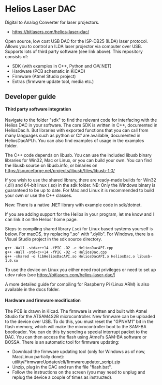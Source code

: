 # Helios Laser DAC
Digital to Analog Converter for laser projectors.

* https://bitlasers.com/helios-laser-dac/

Open source, low cost USB DAC for the ISP-DB25 (ILDA) laser protocol. Allows you to control an ILDA laser projector via computer over USB. Supports lots of third party software (see link above). This repository consists of:
* SDK (with examples in C++, Python and C#/.NET)
* Hardware (PCB schematic in KiCAD)
* Firmware (Atmel Studio project)
* Extras (firmware update tool, media etc.)

## Developer guide

#### Third party software integration

Navigate to the folder "sdk" to find the relevant code for interfacing with the Helios DAC in your software. The core SDK is written in C++, documented in HeliosDac.h. But libraries with exported functions that you can call from many languages such as python or C# are available, documented in HeliosDacAPI.h. You can also find examples of usage in the examples folder.

The C++ code depends on libusb. You can use the included libusb binary libraries for Win32, Mac or Linux, or you can build your own. You can find the libusb source on libusb.info, or binaries on https://sourceforge.net/projects/libusb/files/libusb-1.0/

If you wish to use the shared library, there are ready-made builds for Win32 (.dll) and 64-bit linux (.so) in the sdk folder. NB: Only the Windows binary is guaranteed to be up to date. For Mac and Linux it is recommended to build your own or use the C++ classes.

New: There is a native .NET library with example code in sdk/dotnet.

If you are adding support for the Helios in your program, let me know and I can link it on the Helios' home page.

Steps to compiling shared library (.so) for Linux based systems yourself is below. For macOS, try replacing ".so" with ".dylib". For Windows, there is a Visual Studio project in the sdk source directory.

```shell
g++ -Wall -std=c++14 -fPIC -O2 -c HeliosDacAPI.cpp
g++ -Wall -std=c++14 -fPIC -O2 -c HeliosDac.cpp
g++ -shared -o libHeliosDacAPI.so HeliosDacAPI.o HeliosDac.o libusb-1.0.so
```
To use the device on Linux you either need root privileges or need to set up udev rules (see https://bitlasers.com/helios-laser-dac/)

A more detailed guide for compiling for Raspberry Pi (Linux ARM) is also available in the docs folder.

#### Hardware and firmware modification

The PCB is drawn in Kicad. The firmware is written and built with Atmel Studio for the ATSAM4S2B microcontroller.
New firmware can be uploaded to the device over USB. To do this, you must reset the "GPNVM1" bit in the flash memory, which will make the microcontroller boot to the SAM-BA bootloader. You can do this by sending a special interrupt packet to the DAC. You can then access the flash using Atmel's SAM-BA software or BOSSA. There is an automatic tool for firmware updating:

* Download the firmware updating tool (only for Windows as of now, Mac/Linux partially done): utility/FirmwareUpdater/cli/firmwareupdater_script.zip
* Unzip, plug in the DAC and run the file "flash.bat".
* Follow the instructions on the screen (you may need to unplug and replug the device a couple of times as instructed).
